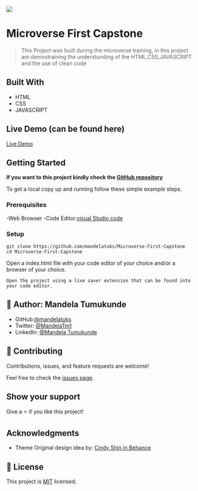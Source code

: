 ![](https://img.shields.io/badge/Microverse-blueviolet)

# Microverse First Capstone

> This Project was built during the microverse training, in this project am demostraining the understunding of the
>  HTML,CSS,JAVASCRIPT and the use of clean code


## Built With

- HTML
- CSS
- JAVASCRIPT

## Live Demo (can be found here)

[Live Demo](https://github.com/mandelatuks/Microverse-First-Capstone)


## Getting Started

**If you want to this project kindly check the [ GitHub repository](https://github.com/mandelatuks/Microverse-First-Capstone)**

To get a local copy up and running follow these simple example steps.

### Prerequisites 
 -Web Browser
 -Code Editor:[visual Studio code](https://code.visualstudio.com/) 

### Setup
~~~
git clone https://github.com/mandelatuks/Microverse-First-Capstone
cd Microverse-First-Capstone
~~~
Open a index.html file with your code editor of your choice and/or a browser of your choice.
~~~
Open the project using a live saver extension that can be found into your code editor.
~~~

## 👤 Author: Mandela Tumukunde

- GitHub:[@mandelatuks](https://github.com/mandelatuks)
- Twitter:  [@MandelaTm1](https://twitter.com/MandelaTm1)
- LinkedIn: [@Mandela Tumukunde](https://www.linkedin.com/in/mandela-tumukunde-794755194/)

## 🤝 Contributing

Contributions, issues, and feature requests are welcome!

Feel free to check the [issues page](../../issues/).

## Show your support

Give a ⭐️ if you like this project!

## Acknowledgments

- Theme Original design idea by: [Cindy Shin in Behance](https://www.behance.net/adagio07)

## 📝 License

This project is [MIT](./MIT.md) licensed.
